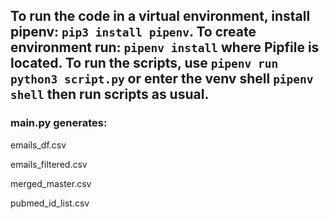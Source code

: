 To run the code in a virtual environment, install pipenv:
`pip3 install pipenv`. To create environment run: `pipenv install` where Pipfile is located. To run the scripts, use `pipenv run python3 script.py` or enter the venv shell `pipenv shell`
then run scripts as usual.
-

### main.py generates:

emails_df.csv

emails_filtered.csv

merged_master.csv

pubmed_id_list.csv
